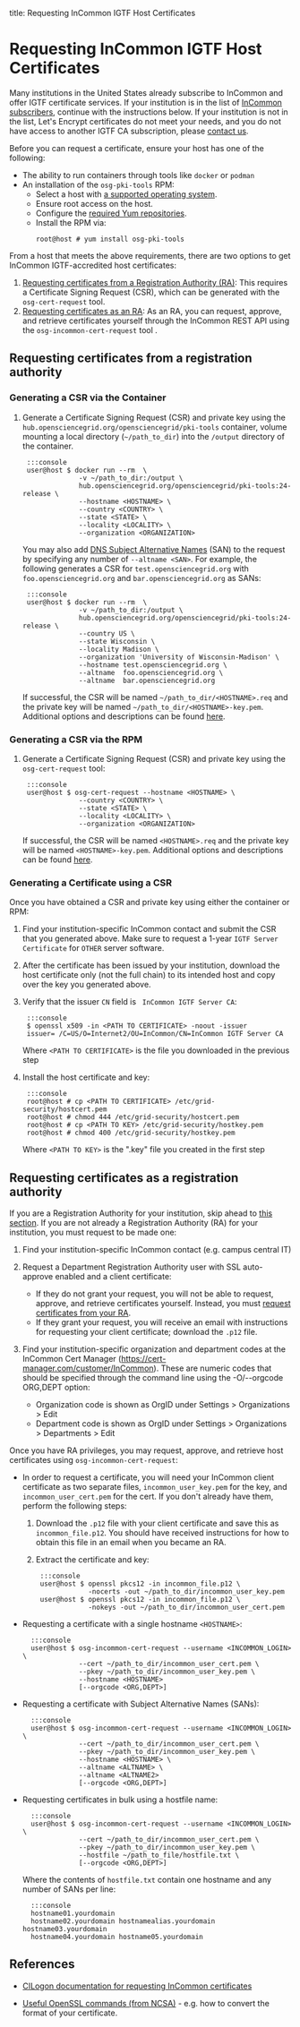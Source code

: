 title: Requesting InCommon IGTF Host Certificates

Requesting InCommon IGTF Host Certificates
==========================================

Many institutions in the United States already subscribe to InCommon and offer IGTF certificate services.
If your institution is in the list of [InCommon subscribers](https://www.incommon.org/federation/incommon-federation-participants/),
continue with the instructions below.
If your institution is not in the list, Let's Encrypt certificates do not meet your needs, and you do not have access to
another IGTF CA subscription, please [contact us](../../common/help.md).


Before you can request a certificate, ensure your host has one of the following:

- The ability to run containers through tools like `docker` or `podman`
- An installation of the  `osg-pki-tools` RPM:
   - Select a host with [a supported operating system](../../release/supported_platforms.md).
   - Ensure root access on the host.
   - Configure the [required Yum repositories](../../common/yum.md).
   - Install the RPM via:
     ```console
     root@host # yum install osg-pki-tools
     ```

From a host that meets the above requirements, there are two options to get InCommon IGTF-accredited host certificates:

1. [Requesting certificates from a Registration Authority (RA)](#requesting-certificates-from-a-registration-authority):
   This requires a Certificate Signing Request (CSR), which can be generated with the `osg-cert-request` tool.
1. [Requesting certificates as an RA](#requesting-certificates-as-a-registration-authority):
   As an RA, you can request, approve, and retrieve certificates yourself through the InCommon REST API using the
   `osg-incommon-cert-request` tool .


## Requesting certificates from a registration authority

### Generating a CSR via the Container

1. Generate a Certificate Signing Request (CSR) and private key using the  `hub.opensciencegrid.org/opensciencegrid/pki-tools` container,
volume mounting a local directory (`~/path_to_dir`) into the `/output` directory of the container.

        :::console
        user@host $ docker run --rm  \
                     -v ~/path_to_dir:/output \
                     hub.opensciencegrid.org/opensciencegrid/pki-tools:24-release \
                     --hostname <HOSTNAME> \
                     --country <COUNTRY> \
                     --state <STATE> \
                     --locality <LOCALITY> \
                     --organization <ORGANIZATION>

    You may also add [DNS Subject Alternative Names](https://en.wikipedia.org/wiki/Subject_Alternative_Name) (SAN) to
    the request by specifying any number of `--altname <SAN>`.
    For example, the following generates a CSR for `test.opensciencegrid.org` with `foo.opensciencegrid.org` and
    `bar.opensciencegrid.org` as SANs:

        :::console
        user@host $ docker run --rm  \
                     -v ~/path_to_dir:/output \
                     hub.opensciencegrid.org/opensciencegrid/pki-tools:24-release \
                     --country US \
                     --state Wisconsin \
                     --locality Madison \
                     --organization 'University of Wisconsin-Madison' \
                     --hostname test.opensciencegrid.org \
                     --altname  foo.opensciencegrid.org \
                     --altname  bar.opensciencegrid.org

    If successful, the CSR will be named `~/path_to_dir/<HOSTNAME>.req` and the private key will be named 
    `~/path_to_dir/<HOSTNAME>-key.pem`.  Additional options and descriptions can be found 
    [here](https://github.com/opensciencegrid/osg-pki-tools#options).

### Generating a CSR via the RPM

1. Generate a Certificate Signing Request (CSR) and private key using the `osg-cert-request` tool:

        :::console
        user@host $ osg-cert-request --hostname <HOSTNAME> \
                     --country <COUNTRY> \
                     --state <STATE> \
                     --locality <LOCALITY> \
                     --organization <ORGANIZATION>

    If successful, the CSR will be named `<HOSTNAME>.req` and the private key will be named `<HOSTNAME>-key.pem`.
    Additional options and descriptions can be found [here](https://github.com/opensciencegrid/osg-pki-tools#options).


### Generating a Certificate using a CSR

Once you have obtained a CSR and private key using either the container or RPM:

1. Find your institution-specific InCommon contact and  submit the CSR that you generated above.
   Make sure to request a 1-year `IGTF Server Certificate` for `OTHER` server software.
1. After the certificate has been issued by your institution, download the host certificate only (not the full chain) to
   its intended host and copy over the key you generated above.
1. Verify that the issuer `CN` field is ` InCommon IGTF Server CA`:

        :::console
        $ openssl x509 -in <PATH TO CERTIFICATE> -noout -issuer
        issuer= /C=US/O=Internet2/OU=InCommon/CN=InCommon IGTF Server CA

    Where `<PATH TO CERTIFICATE>` is the file you downloaded in the previous step

1. Install the host certificate and key:

        :::console
        root@host # cp <PATH TO CERTIFICATE> /etc/grid-security/hostcert.pem
        root@host # chmod 444 /etc/grid-security/hostcert.pem
        root@host # cp <PATH TO KEY> /etc/grid-security/hostkey.pem
        root@host # chmod 400 /etc/grid-security/hostkey.pem

    Where `<PATH TO KEY>` is the ".key" file you created in the first step


## Requesting certificates as a registration authority

If you are a Registration Authority for your institution, skip ahead to [this section](#osg-incommon-cert-request).
If you are not already a Registration Authority (RA) for your institution, you must request to be made one:

1. Find your institution-specific InCommon contact (e.g. campus central IT)
1. Request a Department Registration Authority user with SSL auto-approve enabled and a client certificate:
    - If they do not grant your request, you will not be able to request, approve, and retrieve certificates yourself.
      Instead, you must [request certificates from your RA](#requesting-certificates-from-a-registration-authority).
    - If they grant your request, you will receive an email with instructions for requesting your client certificate;
      download the `.p12` file.
1. Find your institution-specific organization and department codes at the InCommon Cert Manager (https://cert-manager.com/customer/InCommon).
   These are numeric codes that should be specified through the command line using the -O/--orgcode ORG,DEPT option:

    * Organization code is shown as OrgID under Settings > Organizations > Edit
    * Department code is shown as OrgID under Settings > Organizations > Departments > Edit

Once you have RA privileges, you may request, approve, and retrieve host certificates using `osg-incommon-cert-request`:

<a name="osg-incommon-cert-request"></a>

-   In order to request a certificate, you will need your InCommon client certificate as two separate files,
    `incommon_user_key.pem` for the key, and `incommon_user_cert.pem` for the cert.
    If you don't already have them, perform the following steps:

    1. Download the `.p12` file with your client certificate and save this as `incommon_file.p12`.
       You should have received instructions for how to obtain this file in an email when you became an RA.

    1. Extract the certificate and key:

            :::console
            user@host $ openssl pkcs12 -in incommon_file.p12 \
                        -nocerts -out ~/path_to_dir/incommon_user_key.pem
            user@host $ openssl pkcs12 -in incommon_file.p12 \
                        -nokeys -out ~/path_to_dir/incommon_user_cert.pem

- Requesting a certificate with a single hostname `<HOSTNAME>`:

        :::console
        user@host $ osg-incommon-cert-request --username <INCOMMON_LOGIN> \
                    --cert ~/path_to_dir/incommon_user_cert.pem \
                    --pkey ~/path_to_dir/incommon_user_key.pem \
                    --hostname <HOSTNAME>
                    [--orgcode <ORG,DEPT>]

- Requesting a certificate with Subject Alternative Names (SANs):

        :::console
        user@host $ osg-incommon-cert-request --username <INCOMMON_LOGIN> \
                    --cert ~/path_to_dir/incommon_user_cert.pem \
                    --pkey ~/path_to_dir/incommon_user_key.pem \
                    --hostname <HOSTNAME> \
                    --altname <ALTNAME> \
                    --altname <ALTNAME2>
                    [--orgcode <ORG,DEPT>]

- Requesting certificates in bulk using a hostfile name:

        :::console
        user@host $ osg-incommon-cert-request --username <INCOMMON_LOGIN> \
                    --cert ~/path_to_dir/incommon_user_cert.pem \
                    --pkey ~/path_to_dir/incommon_user_key.pem \
                    --hostfile ~/path_to_file/hostfile.txt \
                    [--orgcode <ORG,DEPT>]

    Where the contents of `hostfile.txt` contain one hostname and any number of SANs per line:

        :::console
        hostname01.yourdomain
        hostname02.yourdomain hostnamealias.yourdomain hostname03.yourdomain
        hostname04.yourdomain hostname05.yourdomain


References
------------
-   [CILogon documentation for requesting InCommon certificates](http://www.cilogon.org/globus-with-incommon-ca)

-   [Useful OpenSSL commands (from NCSA)](http://security.ncsa.illinois.edu/research/grid-howtos/usefulopenssl.html) - e.g. how to convert the format of your certificate.

